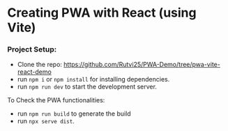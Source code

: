 # Creating PWA with React (using Vite)

### Project Setup:
- Clone the repo: https://github.com/Rutvi25/PWA-Demo/tree/pwa-vite-react-demo
- run `npm i` or `npm install` for installing dependencies.
- run `npm run dev` to start the development server.

To Check the PWA functionalities:
- run `npm run build` to generate the build
- run `npx serve dist`.
